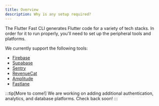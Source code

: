 ```yaml
---
title: Overview
description: Why is any setup required?
---
```


The Flutter Fast CLI generates Flutter code for a variety of tech stacks. In order for it to run properly, you'll need to set up the peripheral tools and platforms.

We currently support the following tools:
- [Firebase](https://firebase.google.com/)
- [Supabase](https://supabase.com/)
- [Sentry](https://sentry.io/welcome/)
- [RevenueCat](https://www.revenuecat.com/)
- [Amplitude](https://amplitude.com/)
- [Fastlane](https://fastlane.tools/)

:::tip[More to come!]
We are working on adding additional authentication, analytics, and database platforms. Check back soon!
:::